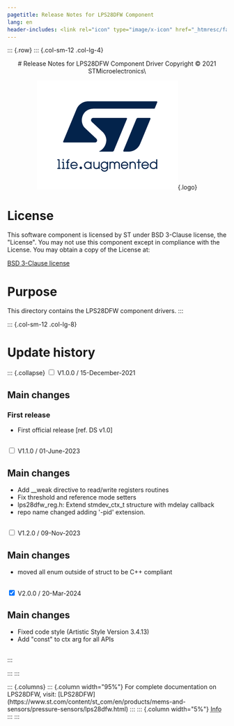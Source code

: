 ```yaml
---
pagetitle: Release Notes for LPS28DFW Component
lang: en
header-includes: <link rel="icon" type="image/x-icon" href="_htmresc/favicon.png" />
---
```


::: {.row}
::: {.col-sm-12 .col-lg-4}

<center>
# Release Notes for LPS28DFW Component Driver
Copyright &copy; 2021 STMicroelectronics\

[![ST logo](_htmresc/st_logo_2020.png)](https://www.st.com){.logo}
</center>

# License

This software component is licensed by ST under BSD 3-Clause license, the "License".
You may not use this component except in compliance with the License. You may obtain a copy of the License at:

[BSD 3-Clause license](https://opensource.org/licenses/BSD-3-Clause)

# Purpose

This directory contains the LPS28DFW component drivers.
:::

::: {.col-sm-12 .col-lg-8}
# Update history

::: {.collapse}
<input type="checkbox" id="collapse-section1" aria-hidden="true">
<label for="collapse-section1" aria-hidden="true">V1.0.0 / 15-December-2021</label>
<div>

## Main changes

### First release

- First official release [ref. DS v1.0]

##
</div>

<input type="checkbox" id="collapse-section2" aria-hidden="true">
<label for="collapse-section2" aria-hidden="true">V1.1.0 / 01-June-2023</label>
<div>

## Main changes

- Add __weak directive to read/write registers routines
- Fix threshold and reference mode setters
- lps28dfw_reg.h: Extend stmdev_ctx_t structure with mdelay callback
- repo name changed adding '-pid' extension.

##

</div>

<input type="checkbox" id="collapse-section3" aria-hidden="true">
<label for="collapse-section3" aria-hidden="true">V1.2.0 / 09-Nov-2023</label>
<div>

## Main changes

- moved all enum outside of struct to be C++ compliant

##

</div>

<input type="checkbox" id="collapse-section4" checked aria-hidden="true">
<label for="collapse-section4" aria-hidden="true">V2.0.0 / 20-Mar-2024</label>
<div>

## Main changes

- Fixed code style (Artistic Style Version 3.4.13)
- Add "const" to ctx arg for all APIs

##

</div>
:::

:::
:::

<footer class="sticky">
::: {.columns}
::: {.column width="95%"}
For complete documentation on LPS28DFW,
visit:
[LPS28DFW](https://www.st.com/content/st_com/en/products/mems-and-sensors/pressure-sensors/lps28dfw.html)
:::
::: {.column width="5%"}
<abbr title="Based on template cx566953 version 2.0">Info</abbr>
:::
:::
</footer>
